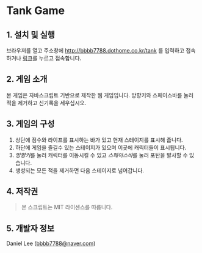 Tank Game
========

## 1. 설치 및 실행
브라우저를 열고 주소창에 http://bbbb7788.dothome.co.kr/tank 를 입력하고 접속하거나
[링크](http://bbbb7788.dothome.co.kr/tank)를 누르고 접속합니다.

## 2. 게임 소개
본 게임은 자바스크립트 기반으로 제작한 웹 게임입니다.
방향키와 스페이스바를 눌러 적을 제거하고 신기록을 세우십시오.

## 3. 게임의 구성
1. 상단에 점수와 라이프를 표시하는 바가 있고 현재 스테이지를 표시해 줍니다.
2. 하단에 게임을 즐길수 있는 스테이지가 있으며 이곳에 캐릭터들이 표시됩니다.
3. *방향키*를 눌러 캐릭터를 이동시킬 수 있고 *스페이스바*를 눌러 포탄을 발사할 수 있습니다.
4. 생성되는 모든 적을 제거하면 다음 스테이지로 넘어갑니다.

## 4. 저작권
> 본 스크립트는 MIT 라이센스를 따릅니다.

## 5. 개발자 정보
Daniel Lee ([bbbb7788@naver.com](mailto:bbbb7788@naver.com))
